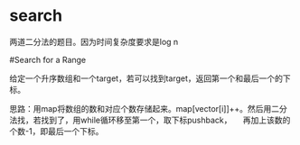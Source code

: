 # search

两道二分法的题目。因为时间复杂度要求是log n

#Search for a Range

给定一个升序数组和一个target，若可以找到target，返回第一个和最后一个的下标。

思路：用map将数组的数和对应个数存储起来。map[vector[i]]++。然后用二分法找，若找到了，用while循环移至第一个，取下标pushback，
     再加上该数的个数-1，即最后一个下标。
     

